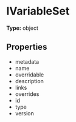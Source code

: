 # IVariableSet


**Type:** object

## Properties
* metadata
* name
* overridable
* description
* links
* overrides
* id
* type
* version

